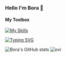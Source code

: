 ### Hello I'm Bora 👋

#### My Toolbox
[![My Skills](https://skillicons.dev/icons?i=js,html,css,wasm,rust,c,vim,git,aws,bootstrap,bash,cs,bots,discord,dotnet,figma,devto,idea,instagram,linkedin,md,linux,powershell,stackoverflow,twitter,visualstudio,vscode,webpack,nginx,vercel,mongodb,androidstudio)](https://skillicons.dev)

[![Typing SVG](https://readme-typing-svg.demolab.com?font=Fira+Code&size=16&duration=2000&pause=50&color=04F702&multiline=true&width=550&height=70&lines=Hello+how+are+you+%3F;How+would+you+like+to+develop+a+hobby+project+with+me%3F;You+can+contact+me+here+%22info%40bora.wiki%22)](https://git.io/typing-svg)

![Bora's GitHub stats](https://github-readme-stats.vercel.app/api?username=boravip1&show_icons=true&theme=codeSTACKr)
<img src="https://github-readme-stats.vercel.app/api/top-langs?username=boravip1&show_icons=true&locale=en&layout=compact&theme=chartreuse-dark" alt="ovi" />
